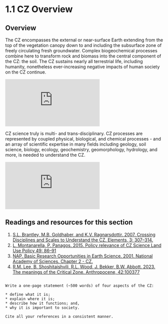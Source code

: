 # 1.1 CZ Overview

## Overview

The CZ encompasses the external or near-surface Earth extending from the top of the vegetation canopy down to and including the subsurface zone of freely circulating fresh groundwater. Complex biogeochemical processes combine here to transform rock and biomass into the central component of the CZ: the soil. The CZ sustains nearly all terrestrial life, including humanity, nonetheless ever-increasing negative impacts of human society on the CZ continue.

<div class="container">
<iframe src="https://www.youtube.com/embed/8gW-Vy7zFdU" 
frameborder="0" allowfullscreen class="video"></iframe>
</div>

CZ science truly is multi- and trans-disciplinary. CZ processes are represented by coupled physical, biological, and chemical processes - and an array of scientific expertise in many fields including geology, soil science, biology, ecology, geochemistry, geomorphology, hydrology, and more, is needed to understand the CZ.

<div class="container">
<iframe src="https://www.youtube.com/embed/RIhU3FxfbMM" 
frameborder="0" allowfullscreen class="video"></iframe>
</div>


## Readings and resources for this section

1. [S.L. Brantley, M.B. Goldhaber, and K.V. Ragnarsdottir. 2007. Crossing Disciplines and Scales to Understand the CZ. Elements, 3: 307–314.](https://pubs.geoscienceworld.org/msa/elements/article-abstract/3/5/307/137740/Crossing-Disciplines-and-Scales-to-Understand-the?redirectedFrom=fulltext)
2. [L. Montanarella, P. Panagos. 2015. Policy relevance of CZ Science  Land Use Policy 49: 86–91](https://www.sciencedirect.com/science/article/pii/S0264837715002288?via%3Dihub)
3. [NAP. Basic Research Opportunities in Earth Science. 2001. National Academy of Sciences. Chapter 2 - CZ. ](https://nap.nationalacademies.org/read/9981/chapter/4)
4. [R.M. Lee, B. Shoshitaishvili, R.L. Wood, J. Bekker, B.W. Abbott. 2023. The meanings of the Critical Zone. Anthropocene, 42:100377](https://doi.org/10.1016/j.ancene.2023.100377)


```{admonition} Mini-Project #1 

Write a one-page statement (~500 words) of four aspects of the CZ:

* define what it is;
* explain where it is;
* describe how it functions; and,
* why it is important to society.

Cite all your references in a consistent manner.

```
